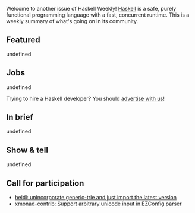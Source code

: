 Welcome to another issue of Haskell Weekly!
[Haskell](https://www.haskell.org) is a safe, purely functional programming language with a fast, concurrent runtime.
This is a weekly summary of what's going on in its community.

## Featured

undefined

## Jobs

undefined

Trying to hire a Haskell developer?
You should [advertise with us](https://haskellweekly.news/advertising.html)!

## In brief

undefined

## Show & tell

undefined

## Call for participation

- [heidi: unincorporate generic-trie and just import the latest version](https://github.com/ocramz/heidi/issues/22)
- [xmonad-contrib: Support arbitrary unicode input in EZConfig parser](https://github.com/xmonad/xmonad-contrib/issues/764)
